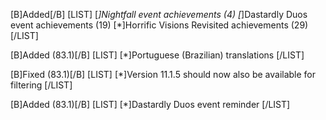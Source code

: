 [B]Added[/B]
[LIST]
[*]Nightfall event achievements (4)
[*]Dastardly Duos event achievements (19)
[*]Horrific Visions Revisited achievements (29)
[/LIST]

[B]Added (83.1)[/B]
[LIST]
[*]Portuguese (Brazilian) translations
[/LIST]

[B]Fixed (83.1)[/B]
[LIST]
[*]Version 11.1.5 should now also be available for filtering
[/LIST]

[B]Added (83.1)[/B]
[LIST]
[*]Dastardly Duos event reminder
[/LIST]